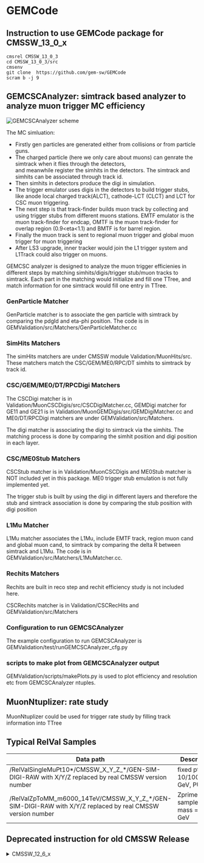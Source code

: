 # GEMCode


## Instruction to use GEMCode package for CMSSW_13_0_x

```
cmsrel CMSSW_13_0_3
cd CMSSW_13_0_3/src
cmsenv
git clone  https://github.com/gem-sw/GEMCode
scram b -j 9
```


## GEMCSCAnalyzer: simtrack based analyzer to analyze muon trigger MC efficiency
![GEMCSCAnalyzer scheme](https://github.com/gem-sw/GEMCode/blob/for-CMSSW_12_0_1_X/docs/GEMCSCAnalyzer.png?raw=true)

The MC simluation:
  - Firstly gen particles are generated either from collisions or from particle guns. 
  - The charged particle (here we only care about muons) can genrate the simtrack when it flies through the detectors,  
and meanwhile register the simhits in the detectors. The simtrack and simhits can be associated through track id. 
  - Then simhits in detectors produce the digi in simulation.  
  - The trigger emulator uses digis in the detectors to build trigger stubs,
like anode local charged track(ALCT), cathode-LCT (CLCT) and LCT for CSC muon triggering. 
  - The next step is that track-finder builds muon track by collecting and using trigger stubs from different muons stations. EMTF emulator is the muon track-finder for endcap, OMTF
is the  muon track-finder for overlap region (0.9<eta<1.1) and BMTF is for barrel region. 
  - Finally the muon track is sent to regional muon trigger and global muon trigger for muon triggering
  - After LS3 upgrade, inner tracker would join the L1 trigger system and L1Track could also trigger on muons.  
  
GEMCSC analyzer is designed to analyze the muon trigger efficienies in different steps by matching simhits/digis/trigger stub/muon tracks to simtrack. Each part in the matching would initialize and fill one TTree, and match information for one simtrack would fill one entry in TTree.  

### GenParticle Matcher
GenParticle matcher is to associate the gen particle with simtrack by comparing the pdgId and eta-phi position. The code is in GEMValidation/src/Matchers/GenParticleMatcher.cc

### SimHits Matchers
The simHits matchers are under CMSSW module Validation/MuonHits/src. These matchers match the CSC/GEM/ME0/RPC/DT simhits to simtrack by track id. 

### CSC/GEM/ME0/DT/RPCDigi Matchers
The CSCDigi matcher is in Validation/MuonCSCDigis/src/CSCDigiMatcher.cc, GEMDigi matcher for GE11 and GE21 is in Validation/MuonGEMDigis/src/GEMDigiMatcher.cc and ME0/DT/RPCDigi matchers are under GEMValidation/src/Matchers.

The digi matcher is associating the digi to simtrack via the simhits. The matching process is done by comparing the simhit position and digi position in each layer. 

### CSC/ME0Stub Matchers
CSCStub matcher is in Validation/MuonCSCDigis and ME0Stub matcher is NOT included yet in this package.  ME0 trigger stub emulation is not fully implemented yet.

The trigger stub is built by using the digi in different layers and therefore the stub and simtrack association is done by comparing the stub position with digi position

### L1Mu Matcher
L1Mu matcher associates the L1Mu, include EMTF track, region muon cand and global muon cand, to simtrack by comparing the delta R between simtrack and L1Mu. The code is in GEMValidation/src/Matchers/L1MuMatcher.cc.

### Rechits Matchers
Rechits are built in reco step and rechit efficiency study is not included here.

CSCRechits matcher is in Validation/CSCRecHits and GEMValidation/src/Matchers

### Configuration to run GEMCSCAnalyzer
The example configuration to run GEMCSCAnalyzer is GEMValidation/test/runGEMCSCAnalyzer_cfg.py

### scripts to make plot from GEMCSCAnalyzer output
GEMValidation/scripts/makePlots.py is used to plot efficiency and resolution etc from GEMCSCAnalyzer ntuples.

## MuonNtuplizer: rate study
MuonNtuplizer could be used for trigger rate study by filling track information into TTree

## Typical RelVal Samples 
| Data path     | Description |
| ----------- | ----------- |
| /RelValSingleMuPt10*/CMSSW_X_Y_Z_*/GEN-SIM-DIGI-RAW with X/Y/Z replaced by real CMSSW version number | fixed pt, 10/100/1000 GeV, PU0|
| /RelValZpToMM_m6000_14TeV/CMSSW_X_Y_Z_*/GEN-SIM-DIGI-RAW with X/Y/Z replaced by real CMSSW version number | Zprime sample with mass = 6000 GeV | 

 

## Deprecated instruction for old CMSSW Release 
<details>
<summary>CMSSW_12_6_x</summary>

```
cmsrel CMSSW_12_6_0_pre2
cd CMSSW_12_6_0_pre2/src
cmsenv
git clone  https://github.com/gem-sw/GEMCode
scram b -j 9
```
Right now to run L1 reemulation with lastest CSC trigger emulator, the new feature of CLCT sorting by quality+bending is only included in tahuang1991:from-CMSSW_12_6_0_pre2_newCLCTSorting CMSSW version. Hopefully it would be merged to cmssw master branch in short future. 

To pull the updates from tahuang1991:from-CMSSW_12_6_0_pre2_newCLCTSorting before compiling
```
git cms-merge-topic tahuang1991:from-CMSSW_12_6_0_pre2_newCLCTSorting
```

</details>

